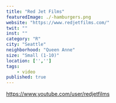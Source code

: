 ```yaml
---
title: "Red Jet Films"
featuredImage: ./-hamburgers.png
website: "https://www.redjetfilms.com/"
twit: ""
inst: ""
category: "R"
city: "Seattle"
neighborhood: "Queen Anne"
size: "Small (1-10)"
location: ['','']
tags:
    - video
published: true
---
```


https://www.youtube.com/user/redjetfilms
